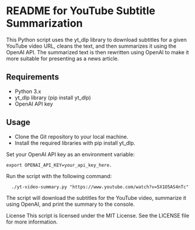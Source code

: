 # README for YouTube Subtitle Summarization
This Python script uses the yt_dlp library to download subtitles for a given YouTube video URL, cleans the text, and then summarizes it using the OpenAI API. The summarized text is then rewritten using OpenAI to make it more suitable for presenting as a news article.

## Requirements
- Python 3.x
- yt_dlp library (pip install yt_dlp)
- OpenAI API key

## Usage
- Clone the Git repository to your local machine.
- Install the required libraries with pip install yt_dlp.

Set your OpenAI API key as an environment variable: 
```
export OPENAI_API_KEY=your_api_key_here.
```

Run the script with the following command:
```console
  ./yt-video-summary.py "https://www.youtube.com/watch?v=5X1O5AS4nTc"
```

The script will download the subtitles for the YouTube video, summarize it using OpenAI, and print the summary to the console.

License
This script is licensed under the MIT License. See the LICENSE file for more information.
